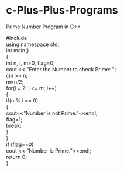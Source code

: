 # c-Plus-Plus-Programs

Prime Number Program in C++

#include <iostream>  
using namespace std;  
int main()  
{  
  int n, i, m=0, flag=0;  
  cout << "Enter the Number to check Prime: ";  
  cin >> n;  
  m=n/2;  
  for(i = 2; i <= m; i++)  
  {  
      if(n % i == 0)  
      {  
          cout<<"Number is not Prime."<<endl;  
          flag=1;  
          break;  
      }  
  }  
  if (flag==0)  
      cout << "Number is Prime."<<endl;  
  return 0;  
} 
